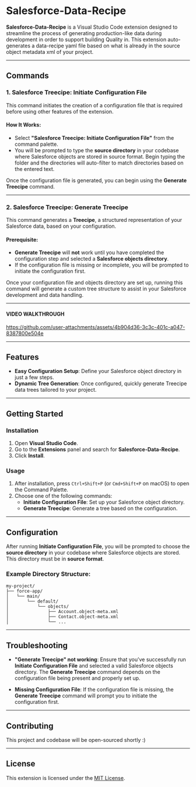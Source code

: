# Salesforce-Data-Recipe

**Salesforce-Data-Recipe** is a Visual Studio Code extension designed to streamline the process of generating production-like data during development in order to support building Quality in. This extension auto-generates a data-recipe yaml file based on what is already in the source object metadata xml of your project.

---

## Commands

### 1. **Salesforce Treecipe: Initiate Configuration File**
This command initiates the creation of a configuration file that is required before using other features of the extension.

#### How It Works:

- Select **"Salesforce Treecipe: Initiate Configuration File"** from the command palette.
- You will be prompted to type the **source directory** in your codebase where Salesforce objects are stored in source format. Begin typing the folder and the directories will auto-filter to match directories based on the entered text.

Once the configuration file is generated, you can begin using the **Generate Treecipe** command.

---

### 2. **Salesforce Treecipe: Generate Treecipe**
This command generates a **Treecipe**, a structured representation of your Salesforce data, based on your configuration.

#### Prerequisite:
- **Generate Treecipe** will **not** work until you have completed the configuration step and selected a **Salesforce objects directory**.
- If the configuration file is missing or incomplete, you will be prompted to initiate the configuration first.

Once your configuration file and objects directory are set up, running this command will generate a custom tree structure to assist in your Salesforce development and data handling.

---

#### VIDEO WALKTHROUGH 



https://github.com/user-attachments/assets/4b904d36-3c3c-401c-a047-8387800e504e



---

## Features

- **Easy Configuration Setup**: Define your Salesforce object directory in just a few steps.
- **Dynamic Tree Generation**: Once configured, quickly generate Treecipe data trees tailored to your project.

---

## Getting Started

### Installation
1. Open **Visual Studio Code**.
2. Go to the **Extensions** panel and search for **Salesforce-Data-Recipe**.
3. Click **Install**.

### Usage
1. After installation, press `Ctrl+Shift+P` (or `Cmd+Shift+P` on macOS) to open the Command Palette.
2. Choose one of the following commands:
   - **Initiate Configuration File**: Set up your Salesforce object directory.
   - **Generate Treecipe**: Generate a tree based on the configuration.

---

## Configuration

After running **Initiate Configuration File**, you will be prompted to choose the **source directory** in your codebase where Salesforce objects are stored. This directory must be in **source format**.

### Example Directory Structure:
```plaintext
my-project/
├── force-app/
│   └── main/
│       └── default/
│           └── objects/
│               ├── Account.object-meta.xml
│               ├── Contact.object-meta.xml
│               └── ...

```

---

## Troubleshooting

- **"Generate Treecipe" not working**: Ensure that you’ve successfully run **Initiate Configuration File** and selected a valid Salesforce objects directory. The **Generate Treecipe** command depends on the configuration file being present and properly set up.
  
- **Missing Configuration File**: If the configuration file is missing, the **Generate Treecipe** command will prompt you to initiate the configuration first.

---

## Contributing

This project and codebase will be open-sourced shortly :)

---

## License

This extension is licensed under the [MIT License](LICENSE).
